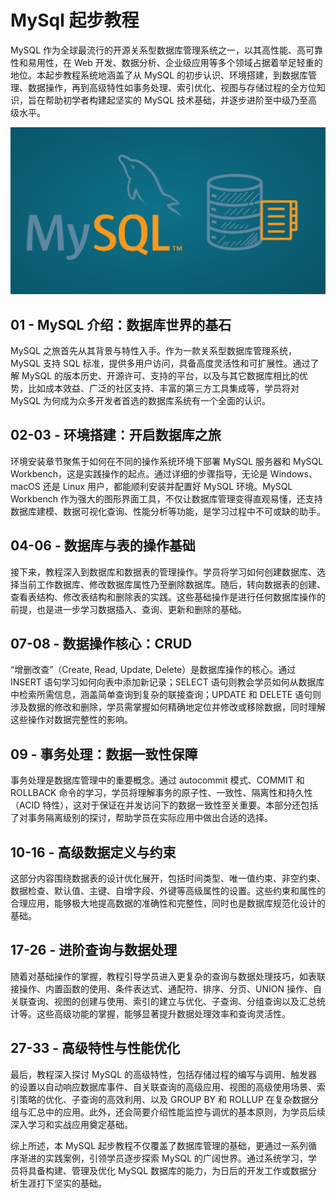 # MySql 起步教程

MySQL 作为全球最流行的开源关系型数据库管理系统之一，以其高性能、高可靠性和易用性，在 Web 开发、数据分析、企业级应用等多个领域占据着举足轻重的地位。本起步教程系统地涵盖了从 MySQL 的初步认识、环境搭建，到数据库管理、数据操作，再到高级特性如事务处理、索引优化、视图与存储过程的全方位知识，旨在帮助初学者构建起坚实的 MySQL 技术基础，并逐步进阶至中级乃至高级水平。

<img src="/public/mysql-poster.png"/>

## 01 - MySQL 介绍：数据库世界的基石

MySQL 之旅首先从其背景与特性入手。作为一款关系型数据库管理系统，MySQL 支持 SQL 标准，提供多用户访问，具备高度灵活性和可扩展性。通过了解 MySQL 的版本历史、开源许可、支持的平台，以及与其它数据库相比的优势，比如成本效益、广泛的社区支持、丰富的第三方工具集成等，学员将对 MySQL 为何成为众多开发者首选的数据库系统有一个全面的认识。

## 02-03 - 环境搭建：开启数据库之旅

环境安装章节聚焦于如何在不同的操作系统环境下部署 MySQL 服务器和 MySQL Workbench，这是实践操作的起点。通过详细的步骤指导，无论是 Windows、macOS 还是 Linux 用户，都能顺利安装并配置好 MySQL 环境。MySQL Workbench 作为强大的图形界面工具，不仅让数据库管理变得直观易懂，还支持数据库建模、数据可视化查询、性能分析等功能，是学习过程中不可或缺的助手。

## 04-06 - 数据库与表的操作基础

接下来，教程深入到数据库和数据表的管理操作。学员将学习如何创建数据库、选择当前工作数据库、修改数据库属性乃至删除数据库。随后，转向数据表的创建、查看表结构、修改表结构和删除表的实践。这些基础操作是进行任何数据库操作的前提，也是进一步学习数据插入、查询、更新和删除的基础。

## 07-08 - 数据操作核心：CRUD

“增删改查”（Create, Read, Update, Delete）是数据库操作的核心。通过 INSERT 语句学习如何向表中添加新记录；SELECT 语句则教会学员如何从数据库中检索所需信息，涵盖简单查询到复杂的联接查询；UPDATE 和 DELETE 语句则涉及数据的修改和删除，学员需掌握如何精确地定位并修改或移除数据，同时理解这些操作对数据完整性的影响。

## 09 - 事务处理：数据一致性保障

事务处理是数据库管理中的重要概念。通过 autocommit 模式、COMMIT 和 ROLLBACK 命令的学习，学员将理解事务的原子性、一致性、隔离性和持久性（ACID 特性），这对于保证在并发访问下的数据一致性至关重要。本部分还包括了对事务隔离级别的探讨，帮助学员在实际应用中做出合适的选择。

## 10-16 - 高级数据定义与约束

这部分内容围绕数据表的设计优化展开，包括时间类型、唯一值约束、非空约束、数据检查、默认值、主键、自增字段、外键等高级属性的设置。这些约束和属性的合理应用，能够极大地提高数据的准确性和完整性，同时也是数据库规范化设计的基础。

## 17-26 - 进阶查询与数据处理

随着对基础操作的掌握，教程引导学员进入更复杂的查询与数据处理技巧，如表联接操作、内置函数的使用、条件表达式、通配符、排序、分页、UNION 操作、自关联查询、视图的创建与使用、索引的建立与优化、子查询、分组查询以及汇总统计等。这些高级功能的掌握，能够显著提升数据处理效率和查询灵活性。

## 27-33 - 高级特性与性能优化

最后，教程深入探讨 MySQL 的高级特性，包括存储过程的编写与调用、触发器的设置以自动响应数据库事件、自关联查询的高级应用、视图的高级使用场景、索引策略的优化、子查询的高效利用、以及 GROUP BY 和 ROLLUP 在复杂数据分组与汇总中的应用。此外，还会简要介绍性能监控与调优的基本原则，为学员后续深入学习和实战应用奠定基础。

综上所述，本 MySQL 起步教程不仅覆盖了数据库管理的基础，更通过一系列循序渐进的实践案例，引领学员逐步探索 MySQL 的广阔世界。通过系统学习，学员将具备构建、管理及优化 MySQL 数据库的能力，为日后的开发工作或数据分析生涯打下坚实的基础。
